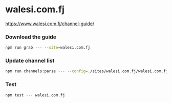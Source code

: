 # walesi.com.fj

https://www.walesi.com.fj/channel-guide/

### Download the guide

```sh
npm run grab --- --site=walesi.com.fj
```

### Update channel list

```sh
npm run channels:parse --- --config=./sites/walesi.com.fj/walesi.com.fj.config.js --output=./sites/walesi.com.fj/walesi.com.fj.channels.xml
```

### Test

```sh
npm test --- walesi.com.fj
```
